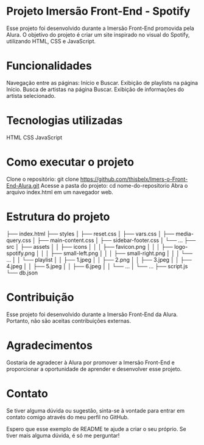 # Projeto Imersão Front-End - Spotify

Esse projeto foi desenvolvido durante a Imersão Front-End promovida pela Alura. O objetivo do projeto é criar um site inspirado no visual do Spotify, utilizando HTML, CSS e JavaScript.

# Funcionalidades

Navegação entre as páginas: Início e Buscar.
Exibição de playlists na página Início.
Busca de artistas na página Buscar.
Exibição de informações do artista selecionado.

# Tecnologias utilizadas

HTML
CSS
JavaScript

# Como executar o projeto

Clone o repositório: git clone https://github.com/thisbelx/Imers-o-Front-End-Alura.git
Acesse a pasta do projeto: cd nome-do-repositorio
Abra o arquivo index.html em um navegador web.

# Estrutura do projeto

├── index.html
├── styles
│   ├── reset.css
│   ├── vars.css
│   ├── media-query.css
│   ├── main-content.css
│   ├── sidebar-footer.css
│   └── ...
├── src
│   ├── assets
│   │   ├── icons
│   │   │   ├── favicon.png
│   │   │   ├── logo-spotify.png
│   │   │   ├── small-left.png
│   │   │   ├── small-right.png
│   │   │   └── ...
│   │   └── playlist
│   │       ├── 1.jpeg
│   │       ├── 2.png
│   │       ├── 3.jpeg
│   │       ├── 4.jpeg
│   │       ├── 5.jpeg
│   │       ├── 6.jpeg
│   │       └── ...
│   └── ...
├── script.js
└── db.json

# Contribuição
Esse projeto foi desenvolvido durante a Imersão Front-End da Alura. Portanto, não são aceitas contribuições externas.

# Agradecimentos
Gostaria de agradecer à Alura por promover a Imersão Front-End e proporcionar a oportunidade de aprender e desenvolver esse projeto.

# Contato
Se tiver alguma dúvida ou sugestão, sinta-se à vontade para entrar em contato comigo através do meu perfil no GitHub.

Espero que esse exemplo de README te ajude a criar o seu próprio. Se tiver mais alguma dúvida, é só me perguntar!
